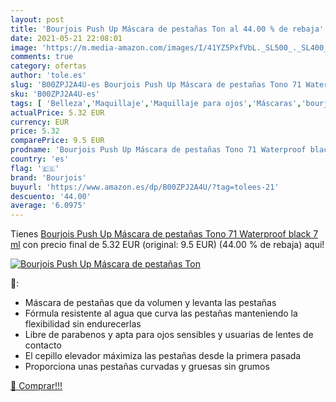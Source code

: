 ```yaml
---
layout: post
title: 'Bourjois Push Up Máscara de pestañas Ton al 44.00 % de rebaja'
date: 2021-05-21 22:08:01
image: 'https://m.media-amazon.com/images/I/41YZ5PxfVbL._SL500_._SL400_.jpg'
comments: true
category: ofertas
author: 'tole.es'
slug: 'B00ZPJ2A4U-es Bourjois Push Up Máscara de pestañas Tono 71 Waterproof...'
sku: 'B00ZPJ2A4U-es'
tags: [ 'Belleza','Maquillaje','Maquillaje para ojos','Máscaras','bourjois', ]
actualPrice: 5.32 EUR
currency: EUR
price: 5.32
comparePrice: 9.5 EUR
prodname: 'Bourjois Push Up Máscara de pestañas Tono 71 Waterproof black  7 ml'
country: 'es'
flag: '🇪🇸'
brand: 'Bourjois'
buyurl: 'https://www.amazon.es/dp/B00ZPJ2A4U/?tag=tolees-21'
descuento: '44.00'
average: '6.0975'
---
```


Tienes [Bourjois Push Up Máscara de pestañas Tono 71 Waterproof black  7 ml](https://www.amazon.es/dp/B00ZPJ2A4U/?tag=tolees-21) con precio final de  5.32 EUR (original: 9.5 EUR) (44.00 %  de rebaja) aqui!

[![Bourjois Push Up Máscara de pestañas Ton](https://m.media-amazon.com/images/I/41YZ5PxfVbL._SL500_._SL400_.jpg)](https://www.amazon.es/dp/B00ZPJ2A4U/?tag=tolees-21)

🔎:

- Máscara de pestañas que da volumen y levanta las pestañas
- Fórmula resistente al agua que curva las pestañas manteniendo la flexibilidad sin endurecerlas
- Libre de parabenos y apta para ojos sensibles y usuarias de lentes de contacto
- El cepillo elevador máximiza las pestañas desde la primera pasada
- Proporciona unas pestañas curvadas y gruesas sin grumos

[🛒 Comprar!!!](https://www.amazon.es/dp/B00ZPJ2A4U/?tag=tolees-21)
